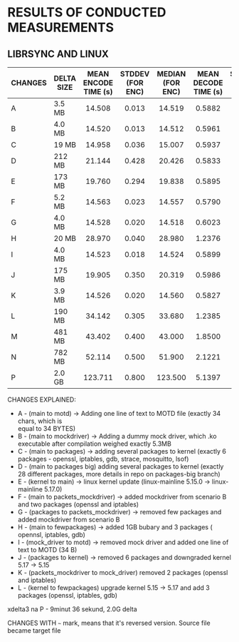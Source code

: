 # RESULTS OF CONDUCTED MEASUREMENTS #


## LIBRSYNC AND LINUX ## 

| CHANGES | DELTA SIZE | MEAN ENCODE TIME (s) | STDDEV (FOR ENC) | MEDIAN (FOR ENC) | MEAN DECODE TIME (s) | STDDEV (FOR DEC) | MEDIAN (FOR DEC) |
| ---     |   ---      |       :---:          |       :---:      |       :---:      |       :---:          |       :---:      |       :---:      |
| A       |  3.5 MB    |        14.508        |      0.013       |      14.519      |         0.5882       |      0.020       |      0.585       |
| B       |  4.0 MB    |        14.520        |      0.013       |      14.512      |         0.5961       |      0.017       |      0.599       |
| C       |  19 MB     |        14.958        |      0.036       |      15.007      |         0.5937       |      0.045       |      0.590       |
| D       |  212 MB    |        21.144        |      0.428       |      20.426      |         0.5833       |      0.480       |      0.578       |
| E       |  173 MB    |        19.760        |      0.294       |      19.838      |         0.5895       |      0.310       |      0.586       |
| F       |  5.2 MB    |        14.563        |      0.023       |      14.557      |         0.5790       |      0.030       |      0.575       |
| G       |  4.0 MB    |        14.528        |      0.020       |      14.518      |         0.6023       |      0.018       |      0.600       |
| H       |  20 MB     |        28.970        |      0.040       |      28.980      |         1.2376       |      0.050       |      1.242       |
| I       |  4.0 MB    |        14.523        |      0.018       |      14.524      |         0.5899       |      0.025       |      0.584       |
| J       |  175 MB    |        19.905        |      0.350       |      20.319      |         0.5986       |      0.390       |      0.594       |
| K       |  3.9 MB    |        14.526        |      0.020       |      14.560      |         0.5827       |      0.026       |      0.579       |
| L       |  190 MB    |        34.142        |      0.305       |      33.680      |         1.2385       |      0.280       |      1.245       |
| M       |  481 MB    |        43.402        |      0.400       |      43.000      |         1.8500       |      0.390       |      1.843       |
| N       |  782 MB    |        52.114        |      0.500       |      51.900      |         2.1221       |      0.420       |      2.095       |
| P       |  2.0 GB    |       123.711        |      0.800       |     123.500      |         5.1397       |      0.720       |      5.110       |





CHANGES EXPLAINED:
* A - (main to motd) -> Adding one line of text to MOTD file (exactly 34 chars, which is    
	equal to 34 BYTES)
* B - (main to mockdriver) -> Adding a dummy mock driver, which .ko executable after compilation			 weighed exactly 5.3MB
* C - (main to packages) -> adding several packages to kernel (exactly 6 packages - openssl, iptables,
	gdb, strace, mosquitto, lsof)
* D - (main to packages big) adding several packages to kernel (exactly 28 different packages, 
	more details in repo on packages-big branch)
* E - (kernel to main) -> linux kernel update (linux-mainline 5.15.0 -> linux-mainline 5.17.0)
* F - (main to packets_mockdriver) -> added mockdriver from scenario B and two packages (openssl and 
	iptables)
* G - (packages to packets_mockdriver) -> removed few packages and added mockdriver from scenario B
* H - (main to fewpackages) -> added 1GB bubary and 3 packages ( opennsl, iptables, gdb)
* I - (mock_driver to motd) -> removed mock driver and added one line of text to MOTD (34 B)
* J - (packages to kernel) -> removed 6 packages and downgraded kernel 5.17 -> 5.15
* K -  (packets_mockdriver to mock_driver) removed 2 packages (openssl and iptables) 
* L - (kernel to fewpackages) upgrade kernel 5.15 -> 5.17 and add 3 packages (openssl, iptables, gdb)



xdelta3 na P - 9minut 36 sekund, 2.0G delta


CHANGES WITH `~` mark, means that it's reversed version. Source file became target file
